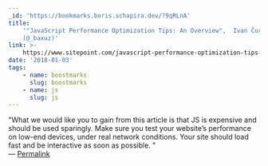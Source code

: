```yaml
---
_id: 'https://bookmarks.boris.schapira.dev/?9qRLnA'
title:
    '"JavaScript Performance Optimization Tips: An Overview",  Ivan Čurić
    (@_baxuz)'
link: >-
    https://www.sitepoint.com/javascript-performance-optimization-tips-an-overview/
date: '2018-01-03'
tags:
    - name: boostmarks
      slug: boostmarks
    - name: js
      slug: js
---
```


&quot;What we would like you to gain from this article is that JS is expensive
and should be used sparingly. Make sure you test your website’s performance on
low-end devices, under real network conditions. Your site should load fast and
be interactive as soon as possible. &quot; <br>&#8212;
<a href="https://bookmarks.boris.schapira.dev/?9qRLnA" title="Permalink">Permalink</a>
